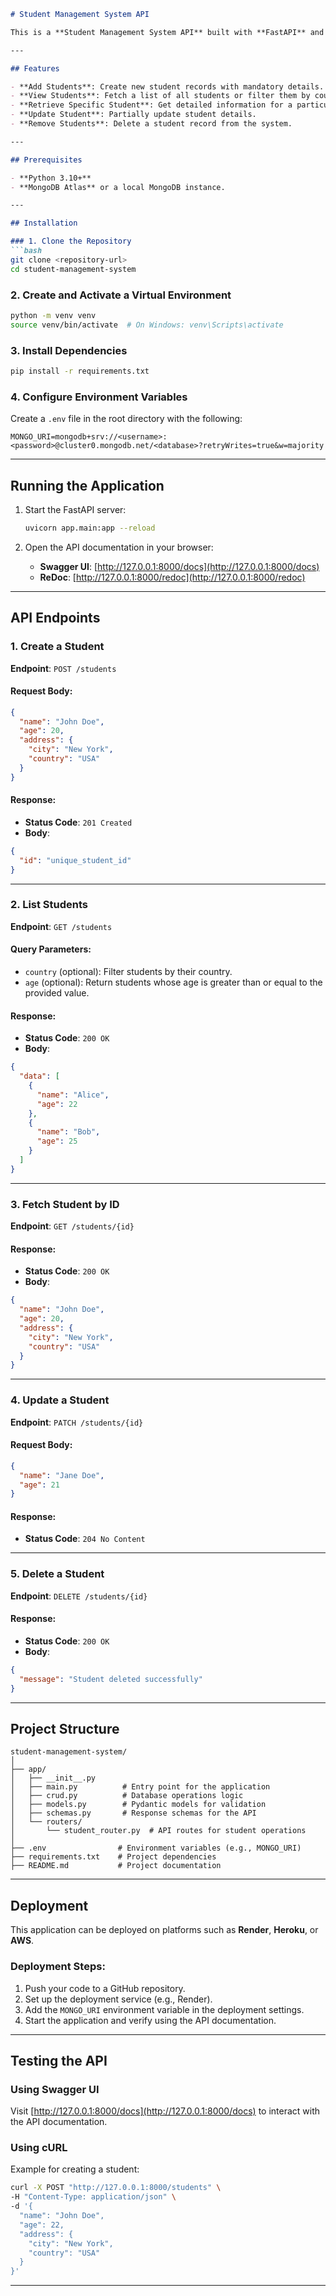 
```markdown
# Student Management System API

This is a **Student Management System API** built with **FastAPI** and **MongoDB**. It provides endpoints to manage student records, including creating, retrieving, updating, and deleting operations.

---

## Features

- **Add Students**: Create new student records with mandatory details.
- **View Students**: Fetch a list of all students or filter them by country and age.
- **Retrieve Specific Student**: Get detailed information for a particular student by ID.
- **Update Student**: Partially update student details.
- **Remove Students**: Delete a student record from the system.

---

## Prerequisites

- **Python 3.10+**
- **MongoDB Atlas** or a local MongoDB instance.

---

## Installation

### 1. Clone the Repository
```bash
git clone <repository-url>
cd student-management-system
```

### 2. Create and Activate a Virtual Environment
```bash
python -m venv venv
source venv/bin/activate  # On Windows: venv\Scripts\activate
```

### 3. Install Dependencies
```bash
pip install -r requirements.txt
```

### 4. Configure Environment Variables
Create a `.env` file in the root directory with the following:
```env
MONGO_URI=mongodb+srv://<username>:<password>@cluster0.mongodb.net/<database>?retryWrites=true&w=majority
```

---

## Running the Application

1. Start the FastAPI server:
   ```bash
   uvicorn app.main:app --reload
   ```

2. Open the API documentation in your browser:
   - **Swagger UI**: [http://127.0.0.1:8000/docs](http://127.0.0.1:8000/docs)
   - **ReDoc**: [http://127.0.0.1:8000/redoc](http://127.0.0.1:8000/redoc)

---

## API Endpoints

### 1. Create a Student

**Endpoint**: `POST /students`

#### Request Body:
```json
{
  "name": "John Doe",
  "age": 20,
  "address": {
    "city": "New York",
    "country": "USA"
  }
}
```

#### Response:
- **Status Code**: `201 Created`
- **Body**:
```json
{
  "id": "unique_student_id"
}
```

---

### 2. List Students

**Endpoint**: `GET /students`

#### Query Parameters:
- `country` (optional): Filter students by their country.
- `age` (optional): Return students whose age is greater than or equal to the provided value.

#### Response:
- **Status Code**: `200 OK`
- **Body**:
```json
{
  "data": [
    {
      "name": "Alice",
      "age": 22
    },
    {
      "name": "Bob",
      "age": 25
    }
  ]
}
```

---

### 3. Fetch Student by ID

**Endpoint**: `GET /students/{id}`

#### Response:
- **Status Code**: `200 OK`
- **Body**:
```json
{
  "name": "John Doe",
  "age": 20,
  "address": {
    "city": "New York",
    "country": "USA"
  }
}
```

---

### 4. Update a Student

**Endpoint**: `PATCH /students/{id}`

#### Request Body:
```json
{
  "name": "Jane Doe",
  "age": 21
}
```

#### Response:
- **Status Code**: `204 No Content`

---

### 5. Delete a Student

**Endpoint**: `DELETE /students/{id}`

#### Response:
- **Status Code**: `200 OK`
- **Body**:
```json
{
  "message": "Student deleted successfully"
}
```

---

## Project Structure

```
student-management-system/
│
├── app/
│   ├── __init__.py
│   ├── main.py          # Entry point for the application
│   ├── crud.py          # Database operations logic
│   ├── models.py        # Pydantic models for validation
│   ├── schemas.py       # Response schemas for the API
│   └── routers/
│       └── student_router.py  # API routes for student operations
│
├── .env                # Environment variables (e.g., MONGO_URI)
├── requirements.txt    # Project dependencies
├── README.md           # Project documentation
```

---

## Deployment

This application can be deployed on platforms such as **Render**, **Heroku**, or **AWS**.

### Deployment Steps:
1. Push your code to a GitHub repository.
2. Set up the deployment service (e.g., Render).
3. Add the `MONGO_URI` environment variable in the deployment settings.
4. Start the application and verify using the API documentation.

---

## Testing the API

### Using Swagger UI
Visit [http://127.0.0.1:8000/docs](http://127.0.0.1:8000/docs) to interact with the API documentation.

### Using cURL
Example for creating a student:
```bash
curl -X POST "http://127.0.0.1:8000/students" \
-H "Content-Type: application/json" \
-d '{
  "name": "John Doe",
  "age": 22,
  "address": {
    "city": "New York",
    "country": "USA"
  }
}'
```

---


